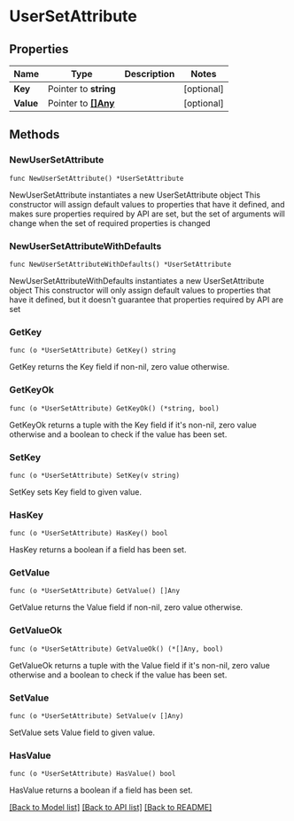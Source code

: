 # UserSetAttribute

## Properties

Name | Type | Description | Notes
------------ | ------------- | ------------- | -------------
**Key** | Pointer to **string** |  | [optional] 
**Value** | Pointer to [**[]Any**](Any.md) |  | [optional] 

## Methods

### NewUserSetAttribute

`func NewUserSetAttribute() *UserSetAttribute`

NewUserSetAttribute instantiates a new UserSetAttribute object
This constructor will assign default values to properties that have it defined,
and makes sure properties required by API are set, but the set of arguments
will change when the set of required properties is changed

### NewUserSetAttributeWithDefaults

`func NewUserSetAttributeWithDefaults() *UserSetAttribute`

NewUserSetAttributeWithDefaults instantiates a new UserSetAttribute object
This constructor will only assign default values to properties that have it defined,
but it doesn't guarantee that properties required by API are set

### GetKey

`func (o *UserSetAttribute) GetKey() string`

GetKey returns the Key field if non-nil, zero value otherwise.

### GetKeyOk

`func (o *UserSetAttribute) GetKeyOk() (*string, bool)`

GetKeyOk returns a tuple with the Key field if it's non-nil, zero value otherwise
and a boolean to check if the value has been set.

### SetKey

`func (o *UserSetAttribute) SetKey(v string)`

SetKey sets Key field to given value.

### HasKey

`func (o *UserSetAttribute) HasKey() bool`

HasKey returns a boolean if a field has been set.

### GetValue

`func (o *UserSetAttribute) GetValue() []Any`

GetValue returns the Value field if non-nil, zero value otherwise.

### GetValueOk

`func (o *UserSetAttribute) GetValueOk() (*[]Any, bool)`

GetValueOk returns a tuple with the Value field if it's non-nil, zero value otherwise
and a boolean to check if the value has been set.

### SetValue

`func (o *UserSetAttribute) SetValue(v []Any)`

SetValue sets Value field to given value.

### HasValue

`func (o *UserSetAttribute) HasValue() bool`

HasValue returns a boolean if a field has been set.


[[Back to Model list]](../README.md#documentation-for-models) [[Back to API list]](../README.md#documentation-for-api-endpoints) [[Back to README]](../README.md)


